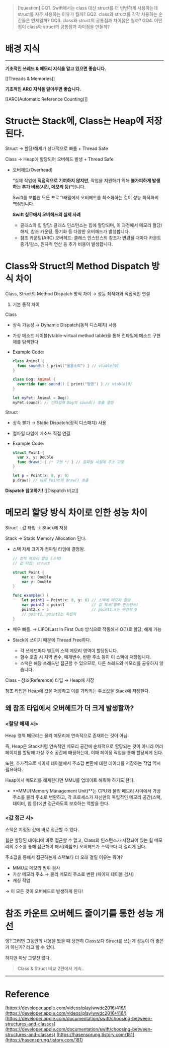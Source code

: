 >[!question]
>GQ1. Swift에서는 class 대신 struct를 더 빈번하게 사용하는데 struct를 자주 사용하는 이유가 뭘까?
>GQ2. class와 struct를 각각 사용하는 순간들은 언제일까?
>GQ3. class와 struct의 공통점과 차이점은 뭘까?
>GQ4. 어떤 점이 class와 struct의 공통점과 차이점을 만들까?

# 배경 지식
---

**기초적인 쓰레드 & 메모리 지식을 알고 있으면 좋습니다.**

[[Threads & Memories]]

**기초적인 ARC 지식을 알아두면 좋습니다.**

[[ARC(Automatic Reference Counting)]]


# Struct는 Stack에, Class는 Heap에 저장된다.

Struct → 할당/해제가 상대적으로 빠름 + Thread Safe

Class → Heap에 할당되어 오버헤드 발생 + Thread Safe

- 오버헤드(Overhead)
    
    “실제 작업에 **직접적으로 기여하지 않지만**, 작업을 지원하기 위해 **불가피하게 발생하는 추가 비용(시간, 메모리 등)**“입니다.
    
    Swift를 포함한 모든 프로그래밍에서 오버헤드를 최소화하는 것이 성능 최적화의 핵심입니다.
    
    **Swift 실무에서 오버헤드의 실제 사례**
    
    - 클래스의 힙 할당: 클래스 인스턴스는 힙에 할당되며, 이 과정에서 메모리 할당/해제, 참조 카운팅, 동기화 등 다양한 오버헤드가 발생합니다.
    - 참조 카운팅(ARC) 오버헤드: 클래스 인스턴스의 참조가 변경될 때마다 카운트 증가/감소, 원자적 연산 등 추가 비용이 발생합니다.

# Class와 Struct의 Method Dispatch 방식 차이

Class, Struct의 Method Dispatch 방식 차이 → 성능 최적화와 직접적인 연결

1. 기본 동작 차이

Class

- 상속 가능성 → Dynamic Dispatch(동적 디스패치) 사용
    
- 가상 메소드 테이블(vtable-virtual method table)을 통해 런타임에 메소드 구현체를 탐색한다
    
- Example Code:
    ```swift
    class Animal {
      func sound() { print("울음소리") } // vtable[0]
    }
    
    class Dog: Animal {
      override func sound() { print("멍멍") } // vtable[0]
    }
    
    let myPet: Animal = Dog()
    myPet.sound() // 런타임에 Dog의 sound() 호출 결정
    ```
    

Struct

- 상속 불가 → Static Dispatch(정적 디스패치) 사용
    
- 컴파일 타임에 메소드 직접 연결
    
- Example Code:
    ```swift
    struct Point {
      var x, y: Double
      func draw() { /* 구현 */ } // 컴파일 시점에 주소 고정
    }
    
    let p = Point(x: 0, y: 0)
    p.draw() // 바로 Point의 draw() 호출
    ```
    

**Dispatch 참고하기!**
[[Dispatch 비교]]

# 메모리 할당 방식 차이로 인한 성능 차이

Struct - 값 타입 → Stack에 저장

Stack → Static Memory Allocation 된다.

- 스택 자체 크기가 컴파일 타임에 결정됨.
    
    ```swift
    // 정적 메모리 할당 (스택)
    // 값 타입: struct
    
    struct Point {
        var x: Double
        var y: Double
    }
    
    func example() {
        let point1 = Point(x: 0, y: 0) // 스택에 메모리 할당
        var point2 = point1            // 값 복사(별도 인스턴스)
        point2.x = 5                   // point1.x는 여전히 0
        // point1, point2는 독립적
    }
    ```
    
- 매우 빠름. → LIFO(Last In First Out) 방식으로 작동해서 O(1)로 할당, 해제 가능
    
- Stack에 쓰이기 때문에 Thread Free하다.
    
    - 각 쓰레드마다 별도의 스택 메모리 영역이 할당됩니다.
    - 함수 호출 시 지역 변수, 매개변수, 반환 주소 등이 이 스택에 저장됩니다.
    - 스택은 해당 쓰레드만 접근할 수 있으므로, 다른 쓰레드와 메모리를 공유하지 않습니다.

Class - 참조(Reference) 타입 → Heap에 저장

참조 타입은 Heap에 값을 저장하고 이를 가리키는 주소값을 Stack에 저장한다.

## 왜 참조 타입에서 오버헤드가 더 크게 발생할까?

### <할당 해제 시>

Heap 영역 메모리는 물리 메모리에 연속적으로 존재하는 것이 아님.

즉, Heap은 Stack처럼 연속적인 메모리 공간에 순차적으로 할당되는 것이 아니라 여러 페이지를 할당해 가상 주소 공간에 매핑하는데, 이때 페이징 작업을 통해 할당되게 된다.

또한, 추가적으로 페이지 테이블에서 주소값 변환에 대한 데이터를 저장하는 작업 역시 필요하다.

Heap에서 메모리를 해제한다면 MMU를 업데이트 해줘야 하기도 한다.

- **MMU(Memory Management Unit)**는 CPU와 물리 메모리 사이에서 가상 주소를 물리 주소로 변환하고, 각 프로세스가 자신만의 독립적인 메모리 공간(스택, 데이터, 힙 등)에만 접근하도록 보호하는 역할을 한다.

### <값 접근 시>

스택은 지정된 값에 바로 접근할 수 있다.

힙은 할당된 데이터에 바로 접근할 수 없고, Class의 인스턴스가 저장되어 있는 힙 메모리의 주소를 통해 접근해야 해서(역참조) 오버헤드가 스택보다 더 걸리게 된다.

주소값을 통해서 접근하는게 스택보다 더 오래 걸릴 이유는 뭐야?

- MMU로 메모리 범위 검사
- 가상 메모리 주소 → 물리 메모리 주소로 변환 (페이지 테이블 검사)
- 캐싱 작업

→ 이 모든 것이 오버헤드로 발생하게 된다!

# 참조 카운트 오버헤드 줄이기를 통한 성능 개선

엥? 그러면 그동안의 내용을 봤을 때 당연히 Class보다 Struct를 쓰는게 성능이 더 좋은거 아닌가? 라고 할 수 있다.

하지만 마냥 그렇진 않다.

> Class & Struct 비교 2편에서 계속..

---

# Reference

[https://developer.apple.com/videos/play/wwdc2016/416/](https://developer.apple.com/videos/play/wwdc2016/416/)
[https://developer.apple.com/documentation/swift/choosing-between-structures-and-classes](https://developer.apple.com/documentation/swift/choosing-between-structures-and-classes)
[https://hasensprung.tistory.com/181](https://hasensprung.tistory.com/181)